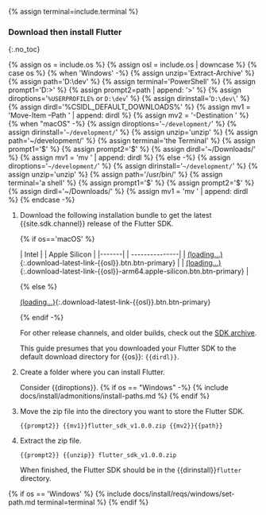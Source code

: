 {% assign terminal=include.terminal %}

### Download then install Flutter
{:.no_toc}

{% assign os = include.os %}
{% assign osl = include.os | downcase %}
{% case os %}
{% when 'Windows' -%}
   {% assign unzip='Extract-Archive' %}
   {% assign path='D:\dev\' %}
   {% assign terminal='PowerShell' %}
   {% assign prompt1='D:>' %}
   {% assign prompt2=path | append: '>' %}
   {% assign diroptions='`%USERPROFILE%` or `D:\dev`' %}
   {% assign dirinstall='`D:\dev\`' %}
   {% assign dirdl='%CSIDL_DEFAULT_DOWNLOADS%\' %}
   {% assign mv1 = 'Move-Item –Path ' | append: dirdl %}
   {% assign mv2 = '-Destination ' %}
{% when "macOS" -%}
   {% assign diroptions='`~/development/`' %}
   {% assign dirinstall='`~/development/`' %}
   {% assign unzip='unzip' %}
   {% assign path='~/development/' %}
   {% assign terminal='the Terminal' %}
   {% assign prompt1='$' %}
   {% assign prompt2='$' %}
   {% assign dirdl='~/Downloads/' %}
   {% assign mv1 = 'mv ' | append: dirdl %}
{% else -%}
   {% assign diroptions='`~/development/`' %}
   {% assign dirinstall='`~/development/`' %}
   {% assign unzip='unzip' %}
   {% assign path='/usr/bin/' %}
   {% assign terminal='a shell' %}
   {% assign prompt1='$' %}
   {% assign prompt2='$' %}
   {% assign dirdl='~/Downloads/' %}
   {% assign mv1 = 'mv ' | append: dirdl %}
{% endcase -%}

1. Download the following installation bundle to get the latest
   {{site.sdk.channel}} release of the Flutter SDK.

   {% if os=='macOS' %}

   | Intel | | <span class="apple-silicon">Apple Silicon</span> |
   |-------| | ---------------|
   | [(loading...)](#){:.download-latest-link-{{osl}}.btn.btn-primary} | | [(loading...)](#){:.download-latest-link-{{osl}}-arm64.apple-silicon.btn.btn-primary} |

   {% else %}

   [(loading...)](#){:.download-latest-link-{{osl}}.btn.btn-primary}

   {% endif -%}

   For other release channels, and older builds,
   check out the [SDK archive][].

   This guide presumes that you downloaded your Flutter SDK to the
   default download directory for {{os}}: `{{dirdl}}`.

1. Create a folder where you can install Flutter.

   Consider {{diroptions}}.
   {% if os == "Windows" -%}
   {% include docs/install/admonitions/install-paths.md %}
   {% endif %}

1. Move the zip file into the directory you want to store the Flutter SDK.

   ```terminal
   {{prompt2}} {{mv1}}flutter_sdk_v1.0.0.zip {{mv2}}{{path}}
   ```

1. Extract the zip file.

   ```terminal
   {{prompt2}} {{unzip}} flutter_sdk_v1.0.0.zip
   ```

   When finished, the Flutter SDK should be in the {{dirinstall}}`flutter`
   directory.

[SDK archive]: {{site.url}}/release/archive

{% if os == 'Windows' %}
{% include docs/install/reqs/windows/set-path.md terminal=terminal %}
{% endif %}
